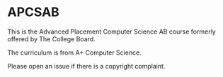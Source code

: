 # APCSAB

This is the Advanced Placement Computer Science AB course formerly offered by The College Board.

The curriculum is from A+ Computer Science.

Please open an issue if there is a copyright complaint.
